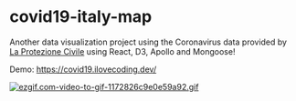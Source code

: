 # covid19-italy-map
Another data visualization project using the Coronavirus data provided by [La Protezione Civile](https://github.com/pcm-dpc/COVID-19) using React, D3, Apollo and Mongoose!


Demo: https://covid19.ilovecoding.dev/


[![ezgif.com-video-to-gif-1172826c9e0e59a92.gif](https://s4.gifyu.com/images/ezgif.com-video-to-gif-1172826c9e0e59a92.gif)](https://covid19.ilovecoding.dev/)
